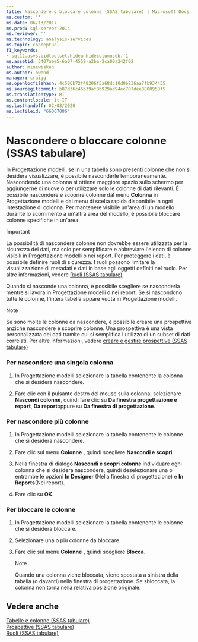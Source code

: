 ```yaml
---
title: Nascondere o bloccare colonne (SSAS tabulare) | Microsoft Docs
ms.custom: ''
ms.date: 06/13/2017
ms.prod: sql-server-2014
ms.reviewer: ''
ms.technology: analysis-services
ms.topic: conceptual
f1_keywords:
- sql12.asvs.bidtoolset.hideunhidecolumnsdb.f1
ms.assetid: 5407aee5-6a07-4559-a2ba-2ca00a242f02
author: minewiskan
ms.author: owend
manager: craigg
ms.openlocfilehash: 4c506b72f48206f5a68dc10d0b236aa7fb934435
ms.sourcegitcommit: b87d36c46b39af8b929ad94ec707dee8800950f5
ms.translationtype: MT
ms.contentlocale: it-IT
ms.lasthandoff: 02/08/2020
ms.locfileid: "66067086"
---
```

# <a name="hide-or-freeze-columns-ssas-tabular"></a>Nascondere o bloccare colonne (SSAS tabulare)
  In Progettazione modelli, se in una tabella sono presenti colonne che non si desidera visualizzare, è possibile nasconderle temporaneamente. Nascondendo una colonna si ottiene maggiore spazio sullo schermo per aggiungerne di nuove o per utilizzare solo le colonne di dati rilevanti. È possibile nascondere e scoprire colonne dal menu **Colonna** in Progettazione modelli e dal menu di scelta rapida disponibile in ogni intestazione di colonna. Per mantenere visibile un'area di un modello durante lo scorrimento a un'altra area del modello, è possibile bloccare colonne specifiche in un'area.  
  
> [!IMPORTANT]  
>  La possibilità di nascondere colonne non dovrebbe essere utilizzata per la sicurezza dei dati, ma solo per semplificare e abbreviare l'elenco di colonne visibili in Progettazione modelli o nei report. Per proteggere i dati, è possibile definire ruoli di sicurezza. I ruoli possono limitare la visualizzazione di metadati e dati in base agli oggetti definiti nel ruolo. Per altre informazioni, vedere [Ruoli &#40;SSAS tabulare&#41;](roles-ssas-tabular.md).  
  
 Quando si nasconde una colonna, è possibile scegliere se nasconderla mentre si lavora in Progettazione modelli o nei report. Se si nascondono tutte le colonne, l'intera tabella appare vuota in Progettazione modelli.  
  
> [!NOTE]  
>  Se sono molte le colonne da nascondere, è possibile creare una prospettiva anziché nascondere e scoprire colonne. Una prospettiva è una vista personalizzata dei dati tramite cui si semplifica l'utilizzo di un subset di dati correlati. Per altre informazioni, vedere [creare e gestire prospettive &#40;SSAS tabulare&#41;](perspectives-ssas-tabular.md)  
  
### <a name="to-hide-an-individual-column"></a>Per nascondere una singola colonna  
  
1.  In Progettazione modelli selezionare la tabella contenente la colonna che si desidera nascondere.  
  
2.  Fare clic con il pulsante destro del mouse sulla colonna, selezionare **Nascondi colonne**, quindi fare clic su **Da finestra progettazione e report**, **Da report**oppure su **Da finestra di progettazione**.  
  
### <a name="to-hide-multiple-columns"></a>Per nascondere più colonne  
  
1.  In Progettazione modelli selezionare la tabella contenente le colonne che si desidera nascondere.  
  
2.  Fare clic sul menu **Colonne** , quindi scegliere **Nascondi e scopri**.  
  
3.  Nella finestra di dialogo **Nascondi e scopri colonne** individuare ogni colonna che si desidera nascondere, quindi deselezionare una o entrambe le opzioni **In Designer** (Nella finestra di progettazione) e **In Reports**(Nei report).  
  
4.  Fare clic su **OK**.  
  
### <a name="to-freeze-columns"></a>Per bloccare le colonne  
  
1.  In Progettazione modelli selezionare la tabella contenente le colonne che si desidera bloccare.  
  
2.  Selezionare una o più colonne da bloccare.  
  
3.  Fare clic sul menu **Colonne** , quindi scegliere **Blocca**.  
  
    > [!NOTE]  
    >  Quando una colonna viene bloccata, viene spostata a sinistra della tabella (o davanti) nella finestra di progettazione. Se sbloccata, la colonna non torna nella relativa posizione originale.  
  
## <a name="see-also"></a>Vedere anche  
 [Tabelle e colonne &#40;SSAS tabulare&#41;](tables-and-columns-ssas-tabular.md)   
 [Prospettive &#40;SSAS tabulare&#41;](perspectives-ssas-tabular.md)   
 [Ruoli &#40;SSAS tabulare&#41;](roles-ssas-tabular.md)  
  
  
